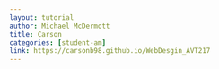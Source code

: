 ```yaml
---
layout: tutorial
author: Michael McDermott
title: Carson
categories: [student-am]
link: https://carsonb98.github.io/WebDesgin_AVT217
---
```

